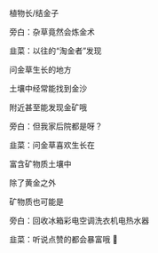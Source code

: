 植物长/结金子



旁白：杂草竟然会炼金术

韭菜：以往的“淘金者”发现

问金草生长的地方

土壤中经常能找到金沙

附近甚至能发现金矿哦

旁白：但我家后院都是呀？

韭菜：问金草喜欢生长在

富含矿物质土壤中

除了黄金之外

矿物质也可能是

旁白：回收冰箱彩电空调洗衣机电热水器

韭菜：听说点赞的都会暴富哦 🤔

